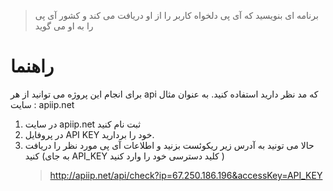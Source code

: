 > برنامه ای بنویسید که آی پی دلخواه کاربر را از او دریافت می کند
> و کشور آی پی را به او می گوید

# راهنما

برای انجام این پروژه می توانید از هر api که مد نظر دارید استفاده کنید.
به عنوان مثال سایت : apiip.net

1. در سایت apiip.net ثبت نام کنید
2. در پروفایل API KEY خود را بردارید.
3. حالا می تونید به آدرس زیر ریکوئست بزنید و اطلاعات آی پی مورد نظر را دریافت کنید (به جای API_KEY کلید دسترسی خود را وارد کنید )
   > http://apiip.net/api/check?ip=67.250.186.196&accessKey=API_KEY
